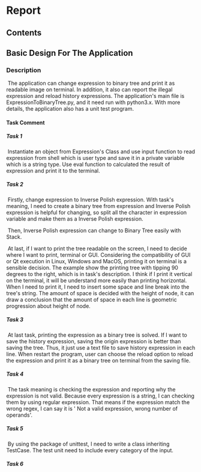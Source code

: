 # Report

## Contents

##  Basic Design For The Application

### Description

​	The application can change expression to binary tree and print it as readable image on terminal. In addition, it also can report the illegal expression and reload history expressions. The application's main file is ExpressionToBinaryTree.py, and it need run with python3.x. With more details, the application also has a unit test program.

#### Task Comment

##### Task 1

​	Instantiate an object from Expression's Class and use input function to read expression from shell which is user type and save it in a private variable which is a string type. Use eval function to calculated the result of expression and print it to the terminal.

##### Task 2

​	Firstly, change expression to Inverse Polish expression. With task's meaning, I need to create a binary tree from expression and Inverse Polish expression is helpful for changing, so split all the character in expression variable and make them as a Inverse Polish expression. 

​	Then, Inverse Polish expression can change to Binary Tree easily with Stack. 

​	At last, if I want to print the tree readable on the screen, I need to decide where I want to print,  terminal or GUI. Considering the compatibility of GUI or Qt execution in Linux, Windows and MacOS, printing it on terminal is a sensible decision. The example show the printing tree with tipping 90 degrees to the right, which is in task's description. I think if I print it vertical on the terminal, it will be understand more easily than printing horizontal. When I need to print it, I need to insert some space and line break into the tree's string. The amount of space is decided with the height of node, it can draw a conclusion that the amount of space in each line is geometric progression about height of node.

##### Task 3

​	At last task, printing the expression as a binary tree is solved. If I want to save the history expression, saving the origin expression is better than saving the tree. Thus, it just use a text file to save history expression in each line. When restart the program, user can choose the reload option to reload the expression and print it as a binary tree on terminal from the saving file.

##### Task 4

​	The task meaning is checking the expression and reporting why the expression is not valid. Because every expression is a string, I can checking them by using regular expression. That means if the expression match the wrong regex, I can say it is ' Not a valid expression, wrong number of operands'. 

##### Task 5

​	By using the package of unittest, I need to write a class inheriting TestCase. The test unit need to include every category of the input.

##### Task 6

​	